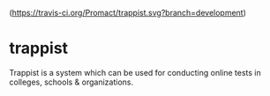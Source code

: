 
(https://travis-ci.org/Promact/trappist.svg?branch=development)


# trappist
Trappist is a system which can be used for conducting online tests in colleges, schools &amp; organizations.

